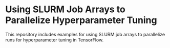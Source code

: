 # Using SLURM Job Arrays to Parallelize Hyperparameter Tuning

This repository includes examples for using SLURM job arrays to parallelize runs for hyperparameter tuning in TensorFlow.
